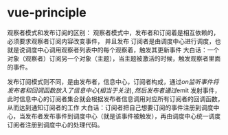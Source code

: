 # vue-principle

观察者模式和发布订阅的区别：
观察者模式中，发布者和订阅着是相互依赖的，必须要求观察者订阅内容改变事件，
并且发布 订阅者是由调度中心进行调度，也就是说调度中心调用观察者列表中的每个观察着，触发其更新事件
大白话：一个对象（观察者）订阅另一个对象（主题），当主题被激活的时候，触发观察者里面的事件。

发布订阅模式则不同，是由发布者，信息中心，订阅者构成，通过$on 监听事件将发布者和回调函数放入了信息中心(相当于关注),
然后发布者通过$emit 发射事件，此时信息中心的订阅者集合就会根据发布者信息调用对应所有订阅者的回调函数，从而达到通知订阅者的工作
大白话：订阅者把自己想要订阅的事件注册到调度中心，当发布者发布事件到调度中心（就是该事件被触发），再由调度中心统一调度订阅者注册到调度中心的处理代码。
